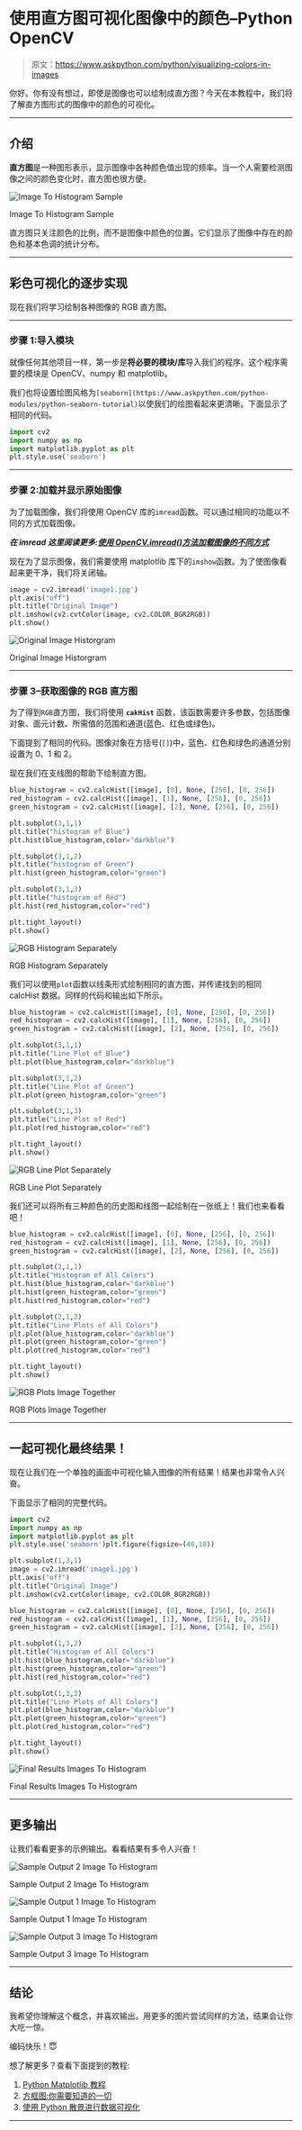 # 使用直方图可视化图像中的颜色–Python OpenCV

> 原文：<https://www.askpython.com/python/visualizing-colors-in-images>

你好。你有没有想过，即使是图像也可以绘制成直方图？今天在本教程中，我们将了解直方图形式的图像中的颜色的可视化。

* * *

## 介绍

**直方图**是一种图形表示，显示图像中各种颜色值出现的频率。当一个人需要检测图像之间的颜色变化时，直方图也很方便。

![Image To Histogram Sample ](img/bd97a4f4264c39d5be1d3e9ccd531d53.png)

Image To Histogram Sample

直方图只关注颜色的比例，而不是图像中颜色的位置。它们显示了图像中存在的颜色和基本色调的统计分布。

* * *

## 彩色可视化的逐步实现

现在我们将学习绘制各种图像的 RGB 直方图。

* * *

### 步骤 1:导入模块

就像任何其他项目一样，第一步是**将必要的模块/库**导入我们的程序。这个程序需要的模块是 OpenCV、numpy 和 matplotlib。

我们也将设置绘图风格为`[seaborn](https://www.askpython.com/python-modules/python-seaborn-tutorial)`以使我们的绘图看起来更清晰。下面显示了相同的代码。

```py
import cv2
import numpy as np
import matplotlib.pyplot as plt
plt.style.use('seaborn')

```

* * *

### 步骤 2:加载并显示原始图像

为了加载图像，我们将使用 OpenCV 库的`imread`函数。可以通过相同的功能以不同的方式加载图像。

***在 imread 这里阅读更多:[使用 OpenCV.imread()方法加载图像的不同方式](https://www.askpython.com/python-modules/python-imread-opencv)***

现在为了显示图像，我们需要使用 matplotlib 库下的`imshow`函数。为了使图像看起来更干净，我们将关闭轴。

```py
image = cv2.imread('image1.jpg')
plt.axis("off")
plt.title("Original Image")
plt.imshow(cv2.cvtColor(image, cv2.COLOR_BGR2RGB))
plt.show()

```

![Original Image Historgram](img/2c5ca1da39583a19a6189f756001e32d.png)

Original Image Historgram

* * *

### 步骤 3–获取图像的 RGB 直方图

为了得到`RGB`直方图，我们将使用 **`cakHist`** 函数，该函数需要许多参数，包括图像对象、面元计数、所需值的范围和通道(蓝色、红色或绿色)。

下面提到了相同的代码。图像对象在方括号(`[]`)中，蓝色、红色和绿色的通道分别设置为 0、1 和 2。

现在我们在支线图的帮助下绘制直方图。

```py
blue_histogram = cv2.calcHist([image], [0], None, [256], [0, 256])
red_histogram = cv2.calcHist([image], [1], None, [256], [0, 256])
green_histogram = cv2.calcHist([image], [2], None, [256], [0, 256]) 

plt.subplot(3,1,1)
plt.title("histogram of Blue")
plt.hist(blue_histogram,color="darkblue")

plt.subplot(3,1,2)
plt.title("histogram of Green")
plt.hist(green_histogram,color="green")

plt.subplot(3,1,3)
plt.title("histogram of Red")
plt.hist(red_histogram,color="red")

plt.tight_layout()
plt.show()

```

![RGB Histogram Separately](img/6ffc1776bbecb8f65e4e2f0d8ae62ccb.png)

RGB Histogram Separately

我们可以使用`plot`函数以线条形式绘制相同的直方图，并传递找到的相同 calcHist 数据。同样的代码和输出如下所示。

```py
blue_histogram = cv2.calcHist([image], [0], None, [256], [0, 256])
red_histogram = cv2.calcHist([image], [1], None, [256], [0, 256])
green_histogram = cv2.calcHist([image], [2], None, [256], [0, 256]) 

plt.subplot(3,1,1)
plt.title("Line Plot of Blue")
plt.plot(blue_histogram,color="darkblue")

plt.subplot(3,1,2)
plt.title("Line Plot of Green")
plt.plot(green_histogram,color="green")

plt.subplot(3,1,3)
plt.title("Line Plot of Red")
plt.plot(red_histogram,color="red")

plt.tight_layout()
plt.show()

```

![RGB Line Plot Separately](img/27234796beb18bb9d441e9402a9de705.png)

RGB Line Plot Separately

我们还可以将所有三种颜色的历史图和线图一起绘制在一张纸上！我们也来看看吧！

```py
blue_histogram = cv2.calcHist([image], [0], None, [256], [0, 256])
red_histogram = cv2.calcHist([image], [1], None, [256], [0, 256])
green_histogram = cv2.calcHist([image], [2], None, [256], [0, 256]) 

plt.subplot(2,1,1)
plt.title("Histogram of All Colors")
plt.hist(blue_histogram,color="darkblue")
plt.hist(green_histogram,color="green")
plt.hist(red_histogram,color="red")

plt.subplot(2,1,2)
plt.title("Line Plots of All Colors")
plt.plot(blue_histogram,color="darkblue")
plt.plot(green_histogram,color="green")
plt.plot(red_histogram,color="red")

plt.tight_layout()
plt.show()

```

![RGB Plots Image Together](img/ae0bd45b86960f9deb70c33c6b574a08.png)

RGB Plots Image Together

* * *

## 一起可视化最终结果！

现在让我们在一个单独的画面中可视化输入图像的所有结果！结果也非常令人兴奋。

下面显示了相同的完整代码。

```py
import cv2
import numpy as np
import matplotlib.pyplot as plt
plt.style.use('seaborn')plt.figure(figsize=(40,10))

plt.subplot(1,3,1)
image = cv2.imread('image1.jpg')
plt.axis("off")
plt.title("Original Image")
plt.imshow(cv2.cvtColor(image, cv2.COLOR_BGR2RGB))

blue_histogram = cv2.calcHist([image], [0], None, [256], [0, 256])
red_histogram = cv2.calcHist([image], [1], None, [256], [0, 256])
green_histogram = cv2.calcHist([image], [2], None, [256], [0, 256]) 

plt.subplot(1,3,2)
plt.title("Histogram of All Colors")
plt.hist(blue_histogram,color="darkblue")
plt.hist(green_histogram,color="green")
plt.hist(red_histogram,color="red")

plt.subplot(1,3,3)
plt.title("Line Plots of All Colors")
plt.plot(blue_histogram,color="darkblue")
plt.plot(green_histogram,color="green")
plt.plot(red_histogram,color="red")

plt.tight_layout()
plt.show()

```

![Final Results Images To Histogram](img/464c32e60e6fb9c5d313a55c8c0d7171.png)

Final Results Images To Histogram

* * *

## 更多输出

让我们看看更多的示例输出。看看结果有多令人兴奋！

![Sample Output 2 Image To Histogram](img/f5544fb025a8f1d704e37bcbbe059f89.png)

Sample Output 2 Image To Histogram

![Sample Output 1 Image To Histogram](img/d6996f9f9026fcb1e7343db8ea2ac95a.png)

Sample Output 1 Image To Histogram

![Sample Output 3 Image To Histogram](img/bad8ae7623bf166511bfd177696cff4e.png)

Sample Output 3 Image To Histogram

* * *

## 结论

我希望你理解这个概念，并喜欢输出。用更多的图片尝试同样的方法，结果会让你大吃一惊。

编码快乐！😇

想了解更多？查看下面提到的教程:

1.  [Python Matplotlib 教程](https://www.askpython.com/python-modules/matplotlib/python-matplotlib)
2.  [方框图:你需要知道的一切](https://www.askpython.com/python/examples/boxplots)
3.  [使用 Python 散景进行数据可视化](https://www.askpython.com/python-modules/data-visualization-using-python-bokeh)

* * *